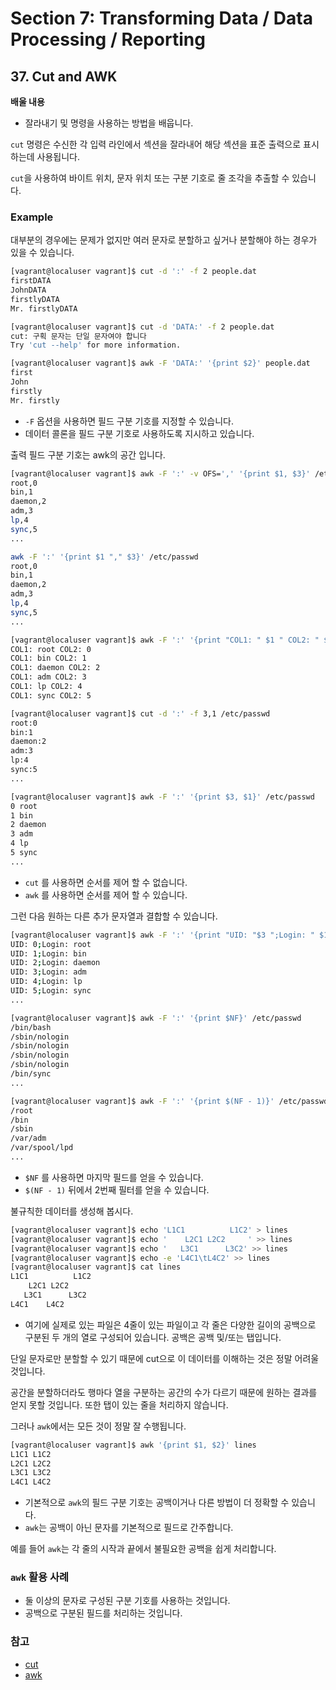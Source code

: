 # Section 7: Transforming Data / Data Processing / Reporting

## 37. Cut and AWK

**배울 내용**
- 잘라내기 및 명령을 사용하는 방법을 배웁니다. 

`cut` 명령은 수신한 각 입력 라인에서 섹션을 잘라내어 해당 섹션을 표준 출력으로 표시하는데 사용됩니다.

`cut`을 사용하여 바이트 위치, 문자 위치 또는 구분 기호로 줄 조각을 추출할 수 있습니다.


### Example
대부분의 경우에는 문제가 없지만 여러 문자로 분할하고 싶거나 분할해야 하는 경우가 있을 수 있습니다.
```sh
[vagrant@localuser vagrant]$ cut -d ':' -f 2 people.dat
firstDATA
JohnDATA
firstlyDATA
Mr. firstlyDATA

[vagrant@localuser vagrant]$ cut -d 'DATA:' -f 2 people.dat
cut: 구획 문자는 단일 문자여야 합니다
Try 'cut --help' for more information.

[vagrant@localuser vagrant]$ awk -F 'DATA:' '{print $2}' people.dat
first
John
firstly
Mr. firstly
```
- `-F` 옵션을 사용하면 필드 구분 기호를 지정할 수 있습니다.
- 데이터 콜론을 필드 구분 기호로 사용하도록 지시하고 있습니다.

출력 필드 구분 기호는 awk의 공간 입니다.

```sh
[vagrant@localuser vagrant]$ awk -F ':' -v OFS=',' '{print $1, $3}' /etc/passwd
root,0
bin,1
daemon,2
adm,3
lp,4
sync,5
...
```

```sh
awk -F ':' '{print $1 "," $3}' /etc/passwd
root,0
bin,1
daemon,2
adm,3
lp,4
sync,5
...
```

```sh
[vagrant@localuser vagrant]$ awk -F ':' '{print "COL1: " $1 " COL2: " $3}' /etc/passwd
COL1: root COL2: 0
COL1: bin COL2: 1
COL1: daemon COL2: 2
COL1: adm COL2: 3
COL1: lp COL2: 4
COL1: sync COL2: 5
```

```sh
[vagrant@localuser vagrant]$ cut -d ':' -f 3,1 /etc/passwd
root:0
bin:1
daemon:2
adm:3
lp:4
sync:5
...

[vagrant@localuser vagrant]$ awk -F ':' '{print $3, $1}' /etc/passwd
0 root
1 bin
2 daemon
3 adm
4 lp
5 sync
...
```
- `cut` 를 사용하면 순서를 제어 할 수 없습니다.
- `awk` 를 사용하면 순서를 제어 할 수 있습니다.

그런 다음 원하는 다른 추가 문자열과 결합할 수 있습니다.
```sh
[vagrant@localuser vagrant]$ awk -F ':' '{print "UID: "$3 ";Login: " $1}' /etc/passwd
UID: 0;Login: root
UID: 1;Login: bin
UID: 2;Login: daemon
UID: 3;Login: adm
UID: 4;Login: lp
UID: 5;Login: sync
...
```

```sh
[vagrant@localuser vagrant]$ awk -F ':' '{print $NF}' /etc/passwd
/bin/bash
/sbin/nologin
/sbin/nologin
/sbin/nologin
/sbin/nologin
/bin/sync
...

[vagrant@localuser vagrant]$ awk -F ':' '{print $(NF - 1)}' /etc/passwd
/root
/bin
/sbin
/var/adm
/var/spool/lpd
...
```
- `$NF` 를 사용하면 마지막 필드를 얻을 수 있습니다.
- `$(NF - 1)` 뒤에서 2번째 필터를 얻을 수 있습니다.

불규칙한 데이터를 생성해 봅시다.

```sh
[vagrant@localuser vagrant]$ echo 'L1C1          L1C2' > lines
[vagrant@localuser vagrant]$ echo '    L2C1 L2C2     ' >> lines
[vagrant@localuser vagrant]$ echo '   L3C1      L3C2' >> lines
[vagrant@localuser vagrant]$ echo -e 'L4C1\tL4C2' >> lines
[vagrant@localuser vagrant]$ cat lines
L1C1          L1C2
    L2C1 L2C2     
   L3C1      L3C2
L4C1	L4C2
```
- 여기에 실제로 있는 파일은 4줄이 있는 파일이고 각 줄은 다양한 길이의 공백으로 구분된 두 개의 열로 구성되어 있습니다. 공백은 공백 및/또는 탭입니다.

단일 문자로만 분할할 수 있기 때문에 cut으로 이 데이터를 이해하는 것은 정말 어려울 것입니다.

공간을 분할하더라도 행마다 열을 구분하는 공간의 수가 다르기 때문에 원하는 결과를 얻지 못할 것입니다.
또한 탭이 있는 줄을 처리하지 않습니다.

그러나 `awk`에서는 모든 것이 정말 잘 수행됩니다.
```sh
[vagrant@localuser vagrant]$ awk '{print $1, $2}' lines
L1C1 L1C2
L2C1 L2C2
L3C1 L3C2
L4C1 L4C2
```
- 기본적으로 `awk`의 필드 구분 기호는 공백이거나 다른 방법이 더 정확할 수 있습니다.
- `awk`는 공백이 아닌 문자를 기본적으로 필드로 간주합니다.

예를 들어 `awk`는 각 줄의 시작과 끝에서 불필요한 공백을 쉽게 처리합니다.

### `awk` 활용 사례
- 둘 이상의 문자로 구성된 구분 기호를 사용하는 것입니다.
- 공백으로 구분된 필드를 처리하는 것입니다.


### 참고
- [cut](/QuickReferences/SHELL_COMMAND.md#cut---문자열-조작)
- [awk](/QuickReferences/SHELL_COMMAND.md#awk---문자열-조작)